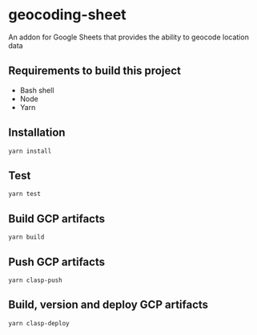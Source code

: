 # geocoding-sheet

An addon for Google Sheets that provides the ability to geocode location data

## Requirements to build this project

* Bash shell
* Node
* Yarn

## Installation

`yarn install`

## Test

`yarn test`

## Build GCP artifacts

`yarn build`

## Push GCP artifacts

`yarn clasp-push`

## Build, version and deploy GCP artifacts

`yarn clasp-deploy`